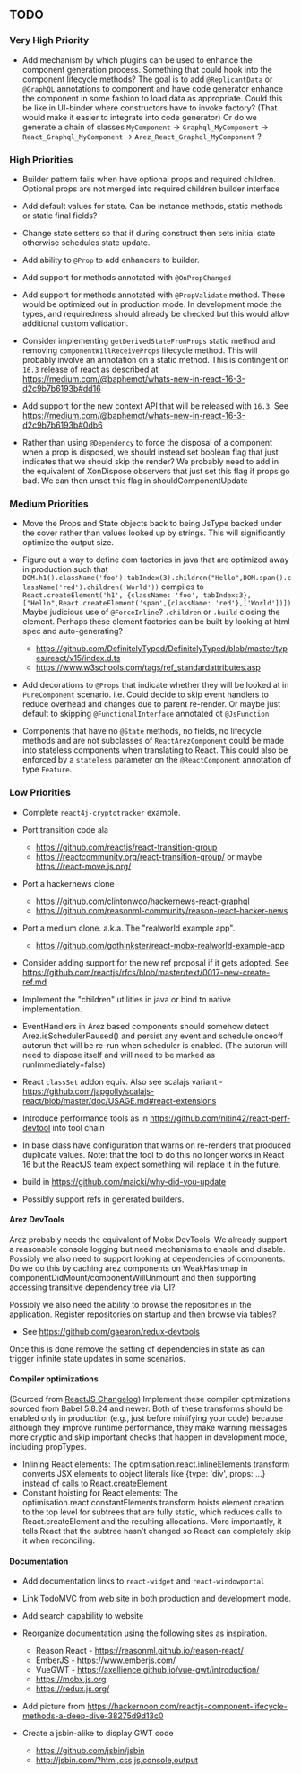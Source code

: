 ## TODO

### Very High Priority

* Add mechanism by which plugins can be used to enhance the component generation process. Something that
  could hook into the component lifecycle methods? The goal is to add `@ReplicantData` or `@GraphQL` annotations
  to component and have code generator enhance the component in some fashion to load data as appropriate.
  Could this be like in UI-binder where constructors have to invoke factory? (That would make it easier to
  integrate into code generator) Or do we generate a chain of classes `MyComponent` -> `Graphql_MyComponent` ->
  `React_Graphql_MyComponent` -> `Arez_React_Graphql_MyComponent` ?

### High Priorities

* Builder pattern fails when have optional props and required children. Optional props are not merged into
  required children builder interface

* Add default values for state. Can be instance methods, static methods or static final fields?

* Change state setters so that if during construct then sets initial state otherwise schedules state update.

* Add ability to `@Prop` to add enhancers to builder.

* Add support for methods annotated with `@OnPropChanged`

* Add support for methods annotated with `@PropValidate` method. These would be optimized out in production mode.
  In development mode the types, and requiredness should already be checked but this would allow additional custom
  validation.

* Consider implementing `getDerivedStateFromProps` static method and removing `componentWillReceiveProps` lifecycle
  method. This will probably involve an annotation on a static method. This is contingent on `16.3` release of react
  as described at https://medium.com/@baphemot/whats-new-in-react-16-3-d2c9b7b6193b#dd16

* Add support for the new context API that will be released with `16.3`. See https://medium.com/@baphemot/whats-new-in-react-16-3-d2c9b7b6193b#0db6

* Rather than using `@Dependency` to force the disposal of a component when a prop is disposed, we should instead
  set boolean flag that just indicates that we should skip the render? We probably need to add in the equivalent
  of XonDispose observers that just set this flag if props go bad. We can then unset this flag in shouldComponentUpdate

### Medium Priorities

* Move the Props and State objects back to being JsType backed under the cover rather than values looked up by
  strings. This will significantly optimize the output size.

* Figure out a way to define dom factories in java that are optimized away in production such that
  `DOM.h1().className('foo').tabIndex(3).children("Hello",DOM.span().className('red').children('World'))`
  compiles to `React.createElement('h1', {className: 'foo', tabIndex:3},["Hello",React.createElement('span',{className: 'red'},['World'])])`
  Maybe judicious use of `@ForceInline`? `.children` or `.build` closing the element. Perhaps these
  element factories can be built by looking at html spec and auto-generating?
  - https://github.com/DefinitelyTyped/DefinitelyTyped/blob/master/types/react/v15/index.d.ts
  - https://www.w3schools.com/tags/ref_standardattributes.asp

* Add decorations to `@Props` that indicate whether they will be looked at in `PureComponent` scenario. i.e.
  Could decide to skip event handlers to reduce overhead and changes due to parent re-render. Or maybe just
  default to skipping `@FunctionalInterface` annotated ot `@JsFunction`

* Components that have no `@State` methods, no fields, no lifecycle methods and are not subclasses of
  `ReactArezComponent` could be made into stateless components when translating to React. This could also
  be enforced by a `stateless` parameter on the `@ReactComponent` annotation of type `Feature`.

### Low Priorities

* Complete `react4j-cryptotracker` example.

* Port transition code ala
  - https://github.com/reactjs/react-transition-group
  - https://reactcommunity.org/react-transition-group/
  or maybe https://react-move.js.org/

* Port a hackernews clone
  - https://github.com/clintonwoo/hackernews-react-graphql
  - https://github.com/reasonml-community/reason-react-hacker-news

* Port a medium clone. a.k.a. The "realworld example app".
  - https://github.com/gothinkster/react-mobx-realworld-example-app

* Consider adding support for the new ref proposal if it gets adopted. See https://github.com/reactjs/rfcs/blob/master/text/0017-new-create-ref.md

* Implement the "children" utilities in java or bind to native implementation.

* EventHandlers in Arez based components should somehow detect Arez.isSchedulerPaused() and persist any event and
  schedule onceoff autorun that will be re-run when scheduler is enabled. (The autorun will need to dispose itself
  and will need to be marked as runImmediately=false)

* React `classSet` addon equiv. Also see scalajs variant - https://github.com/japgolly/scalajs-react/blob/master/doc/USAGE.md#react-extensions

* Introduce performance tools as in https://github.com/nitin42/react-perf-devtool into tool chain

* In base class have configuration that warns on re-renders that produced duplicate values. Note: that the tool to do
  this no longer works in React 16 but the ReactJS team expect something will replace it in the future.

* build in https://github.com/maicki/why-did-you-update

* Possibly support refs in generated builders.

#### Arez DevTools

Arez probably needs the equivalent of Mobx DevTools. We already support a reasonable console logging but need
mechanisms to enable and disable. Possibly we also need to support looking at dependencies of components. Do we
do this by caching arez components on WeakHashmap in componentDidMount/componentWillUnmount and then supporting
accessing transitive dependency tree via UI?

Possibly we also need the ability to browse the repositories in the application. Register repositories on
startup and then browse via tables?

* See https://github.com/gaearon/redux-devtools

Once this is done remove the setting of dependencies in state as can trigger infinite state updates in some scenarios.

#### Compiler optimizations

(Sourced from [ReactJS Changelog](https://reactjs.org/blog/2015/10/07/react-v0.14.html#compiler-optimizations))
Implement these compiler optimizations sourced from Babel 5.8.24 and newer. Both of these transforms should be enabled
only in production (e.g., just before minifying your code) because although they improve runtime performance, they make
warning messages more cryptic and skip important checks that happen in development mode, including propTypes.

* Inlining React elements: The optimisation.react.inlineElements transform converts JSX elements to object literals
  like {type: 'div', props: ...} instead of calls to React.createElement.
* Constant hoisting for React elements: The optimisation.react.constantElements transform hoists element creation to
  the top level for subtrees that are fully static, which reduces calls to React.createElement and the resulting
  allocations. More importantly, it tells React that the subtree hasn’t changed so React can completely skip it
  when reconciling.

#### Documentation

* Add documentation links to `react-widget` and `react-windowportal`

* Link TodoMVC from web site in both production and development mode.

* Add search capability to website

* Reorganize documentation using the following sites as inspiration.
  - Reason React - https://reasonml.github.io/reason-react/
  - EmberJS - https://www.emberjs.com/
  - VueGWT - https://axellience.github.io/vue-gwt/introduction/
  - https://mobx.js.org
  - https://redux.js.org/

* Add picture from https://hackernoon.com/reactjs-component-lifecycle-methods-a-deep-dive-38275d9d13c0

* Create a jsbin-alike to display GWT code
  - https://github.com/jsbin/jsbin
  - http://jsbin.com/?html,css,js,console,output
